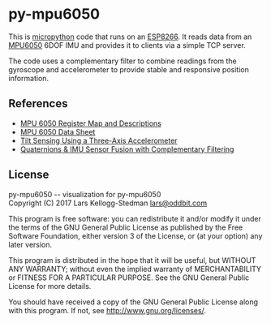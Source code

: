 # py-mpu6050

This is [micropython][] code that runs on an [ESP8266][].  It reads
data from an [MPU6050][] 6DOF IMU and provides it to clients via a
simple TCP server.

[micropython]: https://micropython.org/
[esp8266]: https://en.wikipedia.org/wiki/ESP8266
[mpu6050]: https://www.invensense.com/products/motion-tracking/6-axis/mpu-6050/

The code uses a complementary filter to combine readings from the
gyroscope and accelerometer to provide stable and responsive position
information.

## References

- [MPU 6050 Register Map and Descriptions][1]
- [MPU 6050 Data Sheet][2]
- [Tilt Sensing Using a Three-Axis Accelerometer][3]
- [Quaternions & IMU Sensor Fusion with Complementary Filtering][4]

[1]: http://www.invensense.com/wp-content/uploads/2015/02/MPU-6000-Register-Map1.pdf
[2]: https://www.invensense.com/wp-content/uploads/2015/02/MPU-6000-Datasheet1.pdf
[3]: http://www.nxp.com/assets/documents/data/en/application-notes/AN3461.pdf
[4]: https://stanford.edu/class/ee267/lectures/lecture10.pdf

## License

py-mpu6050 -- visualization for py-mpu6050  
Copyright (C) 2017 Lars Kellogg-Stedman <lars@oddbit.com>

This program is free software: you can redistribute it and/or modify
it under the terms of the GNU General Public License as published by
the Free Software Foundation, either version 3 of the License, or
(at your option) any later version.

This program is distributed in the hope that it will be useful,
but WITHOUT ANY WARRANTY; without even the implied warranty of
MERCHANTABILITY or FITNESS FOR A PARTICULAR PURPOSE.  See the
GNU General Public License for more details.

You should have received a copy of the GNU General Public License
along with this program.  If not, see <http://www.gnu.org/licenses/>.

